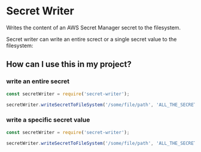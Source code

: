 # Secret Writer

Writes the content of an AWS Secret Manager secret to the filesystem.

Secret writer can write an entire screct or a single secret value to the filesystem:

## How can I use this in my project?

### write an entire secret

```javascript
const secretWriter = require('secret-writer');

secretWriter.writeSecretToFileSystem('/some/file/path', 'ALL_THE_SECRETS');
```

### write a specific secret value

```javascript
const secretWriter = require('secret-writer');

secretWriter.writeSecretToFileSystem('/some/file/path', 'ALL_THE_SECRETS', 'SOME_SECRET');
```
